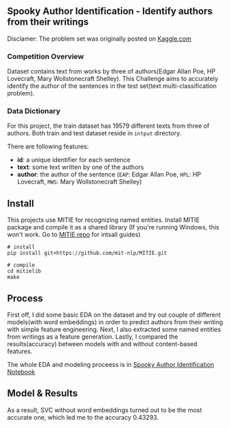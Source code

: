 Spooky Author Identification - Identify authors from their writings
-----------------------
Disclamer: The problem set was originally posted on [Kaggle.com](https://www.kaggle.com/c/spooky-author-identification)

### Competition Overview 
Dataset contains text from works by three of authors(Edgar Allan Poe, HP Lovecraft, Mary Wollstonecraft Shelley). This Challenge aims to accurately identify the author of the sentences in the test set(text multi-classification problem). 

### Data Dictionary 
For this project, the train dataset has 19579 different texts from three of authors.  Both train and test dataset reside in `intput` directory.

There are following features:

- **id**: a unique identifier for each sentence 
- **text**: some text written by one of the authors 
- **author**: the author of the sentence (`EAP`: Edgar Allan Poe, `HPL`: HP Lovecraft, `MWS`: Mary Wollstonecraft Shelley)

## Install 
This projects use MITIE for recognizing named entities. Install MITIE package and compile it as a shared library 
(If you're running Windows, this won't work. Go to [MITIE repo](https://github.com/mit-nlp/MITIE) for intsall guides)
```
# install 
pip install git+https://github.com/mit-nlp/MITIE.git

# compile 
cd mitielib
make
```

Process 
-----------------------
First off, I did some basic EDA on the dataset and try out couple of 
different models(with word embeddings) in order to predict authors 
from their writing with simple feature engineering. 
Next, I also extracted some named entities from writings as a feature generation.
Lastly, I compared the results(accuracy) between models with and without content-based features. 

The whole EDA and modeling proceess is in [Spooky Author Identification Notebook](https://nbviewer.jupyter.org/github/suewoon/author-identification/tree/master/modelling-exaplained.ipynb)

Model & Results  
-------------------------
As a result, SVC without word embeddings turned out to be the most accurate one, which led me to the accuracy 0.43293.  
